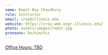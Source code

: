 ```yaml
---
name: Romit Roy Choudhury
role: Instructor
email: croy@illinois.edu
website: https://croy.web.engr.illinois.edu/
photo: assets/images/romit.jpg
pronouns: he/him/his
---
```


[Office Hours: TBD](#TODO)